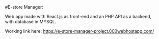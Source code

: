 #E-store Manager:

Web app made with React.js as front-end and an PHP API as a backend, with database in MYSQL.

Working link here: https://e-store-manager-project.000webhostapp.com/
